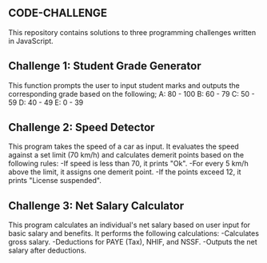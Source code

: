 ## CODE-CHALLENGE
This repository contains solutions to three programming challenges written in JavaScript. 
## Challenge 1: Student Grade Generator
This function prompts the user to input student marks and outputs the corresponding grade based on the following;
A: 80 - 100
B: 60 - 79
C: 50 - 59
D: 40 - 49
E: 0 - 39
## Challenge 2: Speed Detector
This program takes the speed of a car as input. It evaluates the speed against a set limit (70 km/h) and calculates demerit points based on the following rules:
-If speed is less than 70, it prints "Ok".
-For every 5 km/h above the limit, it assigns one demerit point.
-If the points exceed 12, it prints "License suspended".
## Challenge 3: Net Salary Calculator
This program calculates an individual's net salary based on user input for basic salary and benefits. It performs the following calculations:
-Calculates gross salary.
-Deductions for PAYE (Tax), NHIF, and NSSF.
-Outputs the net salary after deductions.
